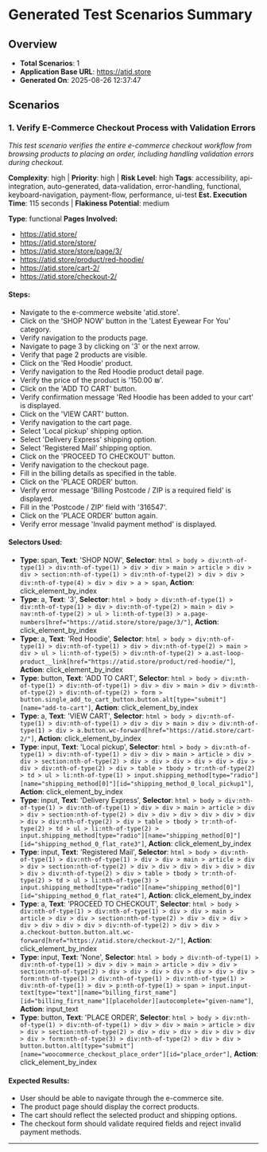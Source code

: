# Generated Test Scenarios Summary

## Overview

- **Total Scenarios**: 1
- **Application Base URL**: https://atid.store
- **Generated On**: 2025-08-26 12:37:47

## Scenarios

### 1. Verify E-Commerce Checkout Process with Validation Errors
_This test scenario verifies the entire e-commerce checkout workflow from browsing products to placing an order, including handling validation errors during checkout._

**Complexity**: high | **Priority**: high | **Risk Level**: high
**Tags**: accessibility, api-integration, auto-generated, data-validation, error-handling, functional, keyboard-navigation, payment-flow, performance, ui-test
**Est. Execution Time**: 115 seconds | **Flakiness Potential**: medium

**Type**: functional
**Pages Involved:**
- https://atid.store/
- https://atid.store/store/
- https://atid.store/store/page/3/
- https://atid.store/product/red-hoodie/
- https://atid.store/cart-2/
- https://atid.store/checkout-2/

#### Steps:
- Navigate to the e-commerce website 'atid.store'.
- Click on the 'SHOP NOW' button in the 'Latest Eyewear For You' category.
- Verify navigation to the products page.
- Navigate to page 3 by clicking on '3' or the next arrow.
- Verify that page 2 products are visible.
- Click on the 'Red Hoodie' product.
- Verify navigation to the Red Hoodie product detail page.
- Verify the price of the product is '150.00 ₪'.
- Click on the 'ADD TO CART' button.
- Verify confirmation message 'Red Hoodie has been added to your cart' is displayed.
- Click on the 'VIEW CART' button.
- Verify navigation to the cart page.
- Select 'Local pickup' shipping option.
- Select 'Delivery Express' shipping option.
- Select 'Registered Mail' shipping option.
- Click on the 'PROCEED TO CHECKOUT' button.
- Verify navigation to the checkout page.
- Fill in the billing details as specified in the table.
- Click on the 'PLACE ORDER' button.
- Verify error message 'Billing Postcode / ZIP is a required field' is displayed.
- Fill in the 'Postcode / ZIP' field with '316547'.
- Click on the 'PLACE ORDER' button again.
- Verify error message 'Invalid payment method' is displayed.

#### Selectors Used:
- **Type**: span, **Text**: 'SHOP NOW', **Selector**: `html > body > div:nth-of-type(1) > div:nth-of-type(1) > div > div > main > article > div > div > section:nth-of-type(1) > div:nth-of-type(2) > div > div > div:nth-of-type(4) > div > div > a > span`, **Action**: click_element_by_index
- **Type**: a, **Text**: '3', **Selector**: `html > body > div:nth-of-type(1) > div:nth-of-type(1) > div > div:nth-of-type(2) > main > div > nav:nth-of-type(2) > ul > li:nth-of-type(3) > a.page-numbers[href="https://atid.store/store/page/3/"]`, **Action**: click_element_by_index
- **Type**: a, **Text**: 'Red Hoodie', **Selector**: `html > body > div:nth-of-type(1) > div:nth-of-type(1) > div > div:nth-of-type(2) > main > div > ul > li:nth-of-type(5) > div:nth-of-type(2) > a.ast-loop-product__link[href="https://atid.store/product/red-hoodie/"]`, **Action**: click_element_by_index
- **Type**: button, **Text**: 'ADD TO CART', **Selector**: `html > body > div:nth-of-type(1) > div:nth-of-type(1) > div > div > main > div > div:nth-of-type(2) > div:nth-of-type(2) > form > button.single_add_to_cart_button.button.alt[type="submit"][name="add-to-cart"]`, **Action**: click_element_by_index
- **Type**: a, **Text**: 'VIEW CART', **Selector**: `html > body > div:nth-of-type(1) > div:nth-of-type(1) > div > div > main > div > div:nth-of-type(1) > div > a.button.wc-forward[href="https://atid.store/cart-2/"]`, **Action**: click_element_by_index
- **Type**: input, **Text**: 'Local pickup', **Selector**: `html > body > div:nth-of-type(1) > div:nth-of-type(1) > div > div > main > article > div > div > section:nth-of-type(2) > div > div > div > div > div > div > div > div:nth-of-type(2) > div > table > tbody > tr:nth-of-type(2) > td > ul > li:nth-of-type(1) > input.shipping_method[type="radio"][name="shipping_method[0]"][id="shipping_method_0_local_pickup1"]`, **Action**: click_element_by_index
- **Type**: input, **Text**: 'Delivery Express', **Selector**: `html > body > div:nth-of-type(1) > div:nth-of-type(1) > div > div > main > article > div > div > section:nth-of-type(2) > div > div > div > div > div > div > div > div:nth-of-type(2) > div > table > tbody > tr:nth-of-type(2) > td > ul > li:nth-of-type(2) > input.shipping_method[type="radio"][name="shipping_method[0]"][id="shipping_method_0_flat_rate3"]`, **Action**: click_element_by_index
- **Type**: input, **Text**: 'Registered Mail', **Selector**: `html > body > div:nth-of-type(1) > div:nth-of-type(1) > div > div > main > article > div > div > section:nth-of-type(2) > div > div > div > div > div > div > div > div:nth-of-type(2) > div > table > tbody > tr:nth-of-type(2) > td > ul > li:nth-of-type(3) > input.shipping_method[type="radio"][name="shipping_method[0]"][id="shipping_method_0_flat_rate4"]`, **Action**: click_element_by_index
- **Type**: a, **Text**: 'PROCEED TO CHECKOUT', **Selector**: `html > body > div:nth-of-type(1) > div:nth-of-type(1) > div > div > main > article > div > div > section:nth-of-type(2) > div > div > div > div > div > div > div > div:nth-of-type(2) > div > div > a.checkout-button.button.alt.wc-forward[href="https://atid.store/checkout-2/"]`, **Action**: click_element_by_index
- **Type**: input, **Text**: 'None', **Selector**: `html > body > div:nth-of-type(1) > div:nth-of-type(1) > div > div > main > article > div > div > section:nth-of-type(2) > div > div > div > div > div > div > div > form:nth-of-type(3) > div:nth-of-type(1) > div:nth-of-type(1) > div:nth-of-type(1) > div > p:nth-of-type(1) > span > input.input-text[type="text"][name="billing_first_name"][id="billing_first_name"][placeholder][autocomplete="given-name"]`, **Action**: input_text
- **Type**: button, **Text**: 'PLACE ORDER', **Selector**: `html > body > div:nth-of-type(1) > div:nth-of-type(1) > div > div > main > article > div > div > section:nth-of-type(2) > div > div > div > div > div > div > div > form:nth-of-type(3) > div:nth-of-type(2) > div > div > button.button.alt[type="submit"][name="woocommerce_checkout_place_order"][id="place_order"]`, **Action**: click_element_by_index

#### Expected Results:
- User should be able to navigate through the e-commerce site.
- The product page should display the correct products.
- The cart should reflect the selected product and shipping options.
- The checkout form should validate required fields and reject invalid payment methods.

---

